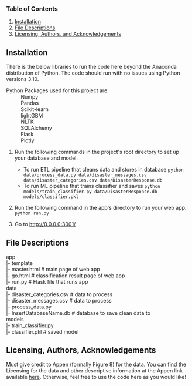 ### Table of Contents

1. [Installation](#installation)
2. [File Descriptions](#files)
3. [Licensing, Authors, and Acknowledgements](#licensing)

## Installation <a name="installation"></a>

There is the below libraries to run the code here beyond the Anaconda distribution of Python. The code should run with no issues using Python versions 3.10.

<dl>
  <dt>Python Packages used for this project are:</dt>
  <dd>Numpy</dd>
  <dd>Pandas</dd>
  <dd>Scikit-learn</dd>
  <dd>lightGBM</dd>
  <dd>NLTK</dd>
  <dd>SQLAlchemy</dd>
  <dd>Flask</dd>
  <dd>Plotly</dd>
</dl>

1. Run the following commands in the project's root directory to set up your database and model.

    - To run ETL pipeline that cleans data and stores in database
        `python data/process_data.py data/disaster_messages.csv data/disaster_categories.csv data/DisasterResponse.db`
    - To run ML pipeline that trains classifier and saves
        `python models/train_classifier.py data/DisasterResponse.db models/classifier.pkl`

2. Run the following command in the app's directory to run your web app.
    `python run.py`

3. Go to http://0.0.0.0:3001/

## File Descriptions <a name="files"></a>

 app  
 |- template  
 |- master.html  # main page of web app  
 |- go.html  # classification result page of web app  
 |- run.py  # Flask file that runs app  
 data  
 |- disaster_categories.csv  # data to process  
 |- disaster_messages.csv  # data to process  
 |- process_data.py  
 |- InsertDatabaseName.db   # database to save clean data to  
 models  
 |- train_classifier.py  
 |- classifier.pkl  # saved model   

## Licensing, Authors, Acknowledgements<a name="licensing"></a>

Must give credit to Appen (formally Figure 8) for the data.  You can find the Licensing for the data and other descriptive information at the Appen link available [here](https://appen.com/).  Otherwise, feel free to use the code here as you would like!
